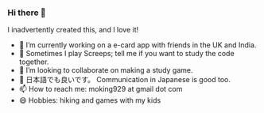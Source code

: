 ### Hi there 👋

<!--
**moki929/moki929** is a ✨ _special_ ✨ repository because its `README.md` (this file) appears on your GitHub profile.
-->


I inadvertently created this, and I love it!

- 🔭 I’m currently working on a e-card app with friends in the UK and India.
- 🌱 Sometimes I play Screeps; tell me if you want to study the code together.
- 👯 I’m looking to collaborate on making a study game.
- 💬 日本語でも良いです。 Communication in Japanese is good too.
- 📫 How to reach me: moking929 at gmail dot com
- 😄 Hobbies: hiking and games with my kids

